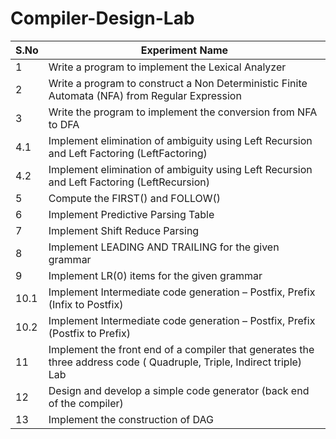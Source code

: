 # Compiler-Design-Lab

| S.No | Experiment Name |
| --- | --- |
| 1 | Write a program to implement the Lexical Analyzer |
| 2 | Write a program to construct a Non Deterministic Finite Automata (NFA) from Regular Expression |
| 3 | Write the program to implement the conversion from NFA to DFA | 
| 4.1 | Implement elimination of ambiguity using Left Recursion and Left Factoring (LeftFactoring) | 
| 4.2 | Implement elimination of ambiguity using Left Recursion and Left Factoring (LeftRecursion) | 
| 5 | Compute the FIRST() and FOLLOW() | 
| 6 | Implement Predictive Parsing Table | 
| 7 | Implement Shift Reduce Parsing | 
| 8 | Implement LEADING AND TRAILING for the given grammar | 
| 9 | Implement LR(0) items for the given grammar | 
| 10.1 | Implement Intermediate code generation – Postfix, Prefix (Infix to Postfix) | 
| 10.2 | Implement Intermediate code generation – Postfix, Prefix (Postfix to Prefix) | 
| 11 | Implement the front end of a compiler that generates the three address code ( Quadruple, Triple, Indirect triple) Lab | 
| 12 | Design and develop a simple code generator (back end of the compiler) | 
| 13 | Implement the construction of DAG |
